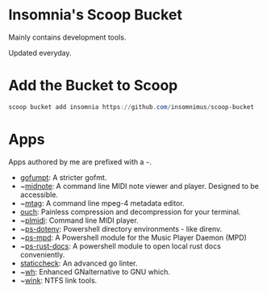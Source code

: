 # Insomnia's Scoop Bucket
Mainly contains development tools.

Updated everyday.

# Add the Bucket to Scoop
```powershell
scoop bucket add insomnia https://github.com/insomnimus/scoop-bucket
```

# Apps
Apps authored by me are prefixed with a `~`.

-	[gofumpt](https://github.com/mvdan/gofumpt): A stricter gofmt.
-	~[midnote](https://github.com/insomnimus/midnote): A command line MIDI note viewer and player. Designed to be accessible.
-	~[mtag](https://github.com/insomnimus/mtag): A command line mpeg-4 metadata editor.
-	[ouch](https://github.com/ouch-org/ouch): Painless compression and decompression for your terminal.
-	~[plmidi](https://github.com/insomnimus/plmidi): Command line MIDI player.
-	~[ps-dotenv](https://github.com/insomnimus/ps-dotenv): Powershell directory environments - like direnv.
-	~[ps-mpd](https://github.com/insomnimus/ps-mpd): A Powershell module for the Music Player Daemon (MPD)
-	~[ps-rust-docs](https://github.com/insomnimus/ps-rust-docs): A powershell module to open local rust docs conveniently.
-	[staticcheck](https://github.com/dominikh/go-tools): An advanced go linter.
-	~[wh](https://github.com/insomnimus/wh): Enhanced GNalternative to GNU which.
-	~[wink](https://github.com/insomnimus/wink): NTFS link tools.
